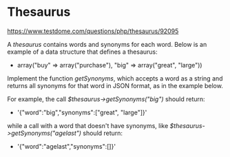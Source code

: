 # Thesaurus

https://www.testdome.com/questions/php/thesaurus/92095

A _thesaurus_ contains words and synonyms for each word. Below is an example of a data structure that defines a thesaurus:

* array("buy" => array("purchase"), "big" => array("great", "large"))

Implement the function _getSynonyms_, which accepts a word as a string and returns all synonyms for that word in JSON format, as in the example below.

For example, the call _$thesaurus->getSynonyms("big")_ should return:

* '{"word":"big","synonyms":["great", "large"]}'

while a call with a word that doesn't have synonyms, like _$thesaurus->getSynonyms("agelast")_ should return:

* '{"word":"agelast","synonyms":[]}'
